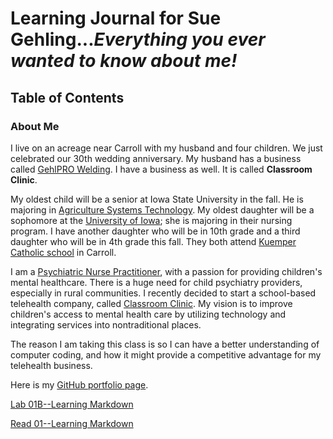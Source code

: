 
# Learning Journal for Sue Gehling...*Everything you ever wanted to know about me!*

## Table of Contents

### About Me
  I live on an acreage near Carroll with my husband and four children. We just celebrated our 30th wedding anniversary. My husband has a business called [GehlPRO Welding](http://gehlprowelding.com/). I have a business as well. It is called **Classroom Clinic**.
  
  My oldest child will be a senior at Iowa State University in the fall.  He is majoring in [Agriculture Systems Technology](https://www.abe.iastate.edu/undergraduate-students/agricultural-systems-technology/). My oldest daughter will be a sophomore at the [University of Iowa](https://www.nursing.uiowa.edu/); she is majoring in their nursing program. I have another daughter who will be in 10th grade and a third daughter who will be in 4th grade this fall. They both attend [Kuemper Catholic school]( https://www.kuemper.org/) in Carroll. 
  
  I am a [Psychiatric Nurse Practitioner](https://en.wikipedia.org/wiki/Psychiatric-mental_health_nurse_practitioner), with a passion for providing children's mental healthcare.  There is a huge need for child psychiatry providers, especially in rural communities. I recently decided to start a school-based telehealth company, called [Classroom Clinic](https://www.classroomclinic.com/).  My vision is to improve children's access to mental health care by utilizing technology and integrating services into nontraditional places. 
  
  The reason I am taking this class is so I can have a better understanding of computer coding, and how it might provide a competitive advantage for my telehealth business. 
  
  Here is my [GitHub portfolio page](https://sgehling.github.io/Learning-Journal/). 

[Lab 01B--Learning Markdown](https://github.com/sgehling/Learning-Journal/blob/master/Lab2001BLearningMarkdown.md)

[Read 01--Learning Markdown](https://github.com/sgehling/Learning-Journal/blob/master/Read01LearningMarkdown.md)

